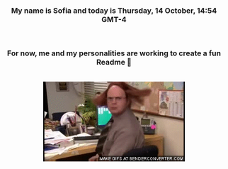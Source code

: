 


<div align="center">
<h3 >My name is Sofia and today is Thursday, 14 October, 14:54 GMT-4</h3><br>
<h3 >For now, me and my personalities are working to create a fun Readme 👋
</h3><br>
<img src='img/dwight.gif' alt='working...'/>
</div>
